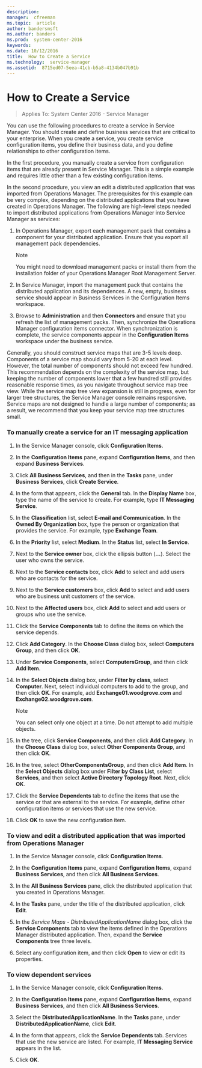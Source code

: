 ```yaml
---
description:  
manager:  cfreeman
ms.topic:  article
author: bandersmsft
ms.author: banders
ms.prod:  system-center-2016
keywords:  
ms.date: 10/12/2016
title:  How to Create a Service
ms.technology:  service-manager
ms.assetid:  8715ed07-5eea-41cb-b5a8-4134b047b91b
---
```


# How to Create a Service

>Applies To: System Center 2016 - Service Manager

You can use the following procedures to create a service in Service Manager. You should create and define business services that are critical to your enterprise. When you create a service, you create service configuration items, you define their business data, and you define relationships to other configuration items.

In the first procedure, you manually create a service from configuration items that are already present in Service Manager. This is a simple example and requires little other than a few existing configuration items.

In the second procedure, you view an edit a distributed application that was imported from Operations Manager. The prerequisites for this example can be very complex, depending on the distributed applications that you have created in Operations Manager. The following are high-level steps needed to import distributed applications from Operations Manager into Service Manager as services:

1.  In Operations Manager, export each management pack that contains a component for your distributed application. Ensure that you export all management pack dependencies.

    > [!NOTE]
    > You might need to download management packs or install them from the installation folder of your Operations Manager Root Management Server.

2.  In Service Manager, import the management pack that contains the distributed application and its dependences. A new, empty, business service should appear in Business Services in the Configuration Items workspace.

3.  Browse to **Administration** and then **Connectors** and ensure that you refresh the list of management packs. Then, synchronize the Operations Manager configuration items connector. When synchronization is complete, the service components appear in the **Configuration Items** workspace under the business service.

Generally, you should construct service maps that are 3-5 levels deep. Components of a service map should vary from 5-20 at each level. However, the total number of components should not exceed few hundred. This recommendation depends on the complexity of the service map, but keeping the number of components lower that a few hundred still provides reasonable response times, as you navigate throughout service map tree view. While the service map tree view expansion is still in progress, even for larger tree structures, the Service Manager console remains responsive. Service maps are not designed to handle a large number of components; as a result, we recommend that you keep your service map tree structures small.

### To manually create a service for an IT messaging application

1.  In the Service Manager console, click **Configuration Items**.

2.  In the **Configuration Items** pane, expand **Configuration Items**, and then expand **Business Services**.

3.  Click **All Business Services**, and then in the **Tasks** pane, under **Business Services**, click **Create Service**.

4.  In the form that appears, click the **General** tab. In the **Display Name** box, type the name of the service to create. For example, type **IT Messaging Service**.

5.  In the **Classification** list, select **E-mail and Communication**. In the **Owned By Organization** box, type the person or organization that provides the service. For example, type **Exchange Team**.

6.  In the **Priority** list, select **Medium**. In the **Status** list, select **In Service**.

7.  Next to the **Service owner** box, click the ellipsis button (**...**). Select the user who owns the service.

8.  Next to the **Service contacts** box, click **Add** to select and add users who are contacts for the service.

9. Next to the **Service customers** box, click **Add** to select and add users who are business unit customers of the service.

10. Next to the **Affected users** box, click **Add** to select and add users or groups who use the service.

11. Click the **Service Components** tab to define the items on which the service depends.

12. Click **Add Category**. In the **Choose Class** dialog box, select **Computers Group**, and then click **OK**.

13. Under **Service Components**, select **ComputersGroup**, and then click **Add Item**.

14. In the **Select Objects** dialog box, under **Filter by class**, select **Computer**. Next, select individual computers to add to the group, and then click **OK**. For example, add **Exchange01.woodgrove.com** and **Exchange02.woodgrove.com**.

    > [!NOTE]
    > You can select only one object at a time. Do not attempt to add multiple objects.

15. In the tree, click **Service Components**, and then click **Add Category**. In the **Choose Class** dialog box, select **Other Components Group**, and then click **OK**.

16. In the tree, select **OtherComponentsGroup**, and then click **Add Item**. In the **Select Objects** dialog box under **Filter by Class List**, select **Services**, and then select **Active Directory Topology Root**. Next, click **OK**.

17. Click the **Service Dependents** tab to define the items that use the service or that are external to the service. For example, define other configuration items or services that use the new service.

18. Click **OK** to save the new configuration item.

### To view and edit a distributed application that was imported from Operations Manager

1.  In the Service Manager console, click **Configuration Items**.

2.  In the **Configuration Items** pane, expand **Configuration Items**, expand **Business Services**, and then click **All Business Services**.

3.  In the **All Business Services** pane, click the distributed application that you created in Operations Manager.

4.  In the **Tasks** pane, under the title of the distributed application, click **Edit**.

5.  In the *Service Maps - DistributedApplicationName* dialog box, click the **Service Components** tab to view the items defined in the Operations Manager distributed application. Then, expand the **Service Components** tree three levels.

6.  Select any configuration item, and then click **Open** to view or edit its properties.

### To view dependent services

1.  In the Service Manager console, click **Configuration Items**.

2.  In the **Configuration Items** pane, expand **Configuration Items**, expand **Business Services**, and then click **All Business Services**.

3.  Select the **DistributedApplicationName**. In the **Tasks** pane, under **DistributedApplicationName**, click **Edit**.

4.  In the form that appears, click the **Service Dependents** tab. Services that use the new service are listed. For example, **IT Messaging Service** appears in the list.

5.  Click **OK**.
